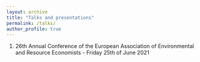 ```yaml
---
layout: archive
title: "Talks and presentations"
permalink: /talks/
author_profile: true
---
```



1. 26th Annual Conference of the European Association of Environmental and Resource Economists - Friday 25th of June 2021
